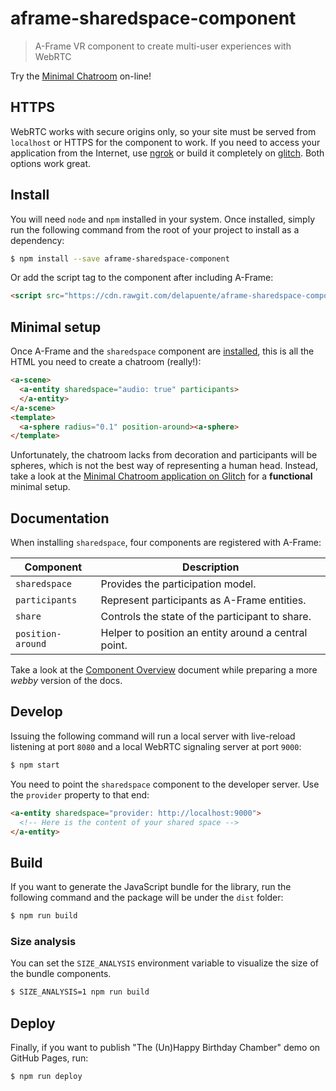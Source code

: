 # aframe-sharedspace-component
> A-Frame VR component to create multi-user experiences with WebRTC

Try the [Minimal Chatroom](https://minimal-chatroom.glitch.me) on-line!

## HTTPS
WebRTC works with secure origins only, so your site must be served from `localhost` or HTTPS for the component to work. If you need to access your application from the Internet, use [ngrok](https://ngrok.com/) or build it completely on [glitch](https://glitch.com/). Both options work great.

## Install
You will need `node` and `npm` installed in your system. Once installed, simply run the following command from the root of your project to install as a dependency:

```bash
$ npm install --save aframe-sharedspace-component
```

Or add the script tag to the component after including A-Frame:

```html
<script src="https://cdn.rawgit.com/delapuente/aframe-sharedspace-component/master/dist/aframe-sharedspace-component.js"></script>
```

## Minimal setup

Once A-Frame and the `sharedspace` component are [installed](#install), this is all the HTML you need to create a chatroom (really!):

```html
<a-scene>
  <a-entity sharedspace="audio: true" participants>
  </a-entity>
</a-scene>
<template>
  <a-sphere radius="0.1" position-around><a-sphere>
</template>
```

Unfortunately, the chatroom lacks from decoration and participants will be spheres, which is not the best way of representing a human head. Instead, take a look at the [Minimal Chatroom application on Glitch](https://glitch.com/edit/#!/minimal-chatroom) for a **functional** minimal setup.

## Documentation

When installing `sharedspace`, four components are registered with A-Frame:

| Component         | Description                                          |
|-------------------|------------------------------------------------------|
| `sharedspace`     | Provides the participation model.                    |
| `participants`    | Represent participants as A-Frame entities.          |
| `share`           | Controls the state of the participant to share.      |
| `position-around` | Helper to position an entity around a central point. |

Take a look at the [Component Overview](https://github.com/delapuente/aframe-sharedspace-component/tree/master/dist#component-overview) document while preparing a more _webby_ version of the docs.

## Develop
Issuing the following command will run a local server with live-reload listening at port `8080` and a local WebRTC signaling server at port `9000`:

```bash
$ npm start
```

You need to point the `sharedspace` component to the developer server. Use the `provider` property to that end:

```html
<a-entity sharedspace="provider: http://localhost:9000">
  <!-- Here is the content of your shared space -->
</a-entity>
```

## Build
If you want to generate the JavaScript bundle for the library, run the following command and the package will be under the `dist` folder:

```bash
$ npm run build
```

### Size analysis
You can set the `SIZE_ANALYSIS` environment variable to visualize the size of the bundle components.

```bash
$ SIZE_ANALYSIS=1 npm run build
```

## Deploy
Finally, if you want to publish "The (Un)Happy Birthday Chamber" demo on GitHub Pages, run:

```bash
$ npm run deploy
```

